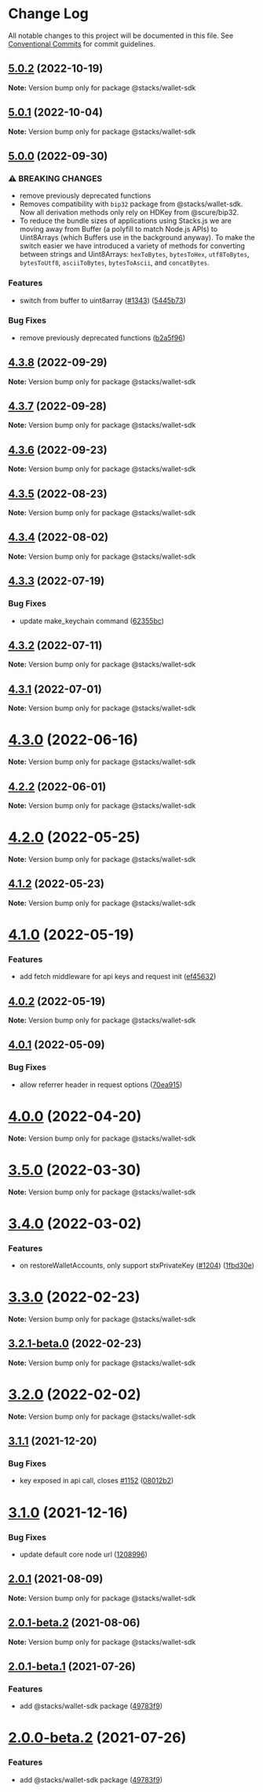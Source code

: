 # Change Log

All notable changes to this project will be documented in this file.
See [Conventional Commits](https://conventionalcommits.org) for commit guidelines.

## [5.0.2](https://github.com/hirosystems/stacks.js/compare/v5.0.1...v5.0.2) (2022-10-19)

**Note:** Version bump only for package @stacks/wallet-sdk





## [5.0.1](https://github.com/hirosystems/stacks.js/compare/v5.0.0...v5.0.1) (2022-10-04)

**Note:** Version bump only for package @stacks/wallet-sdk





## [5.0.0](https://github.com/hirosystems/stacks.js/compare/v4.3.8...v5.0.0) (2022-09-30)


### ⚠ BREAKING CHANGES

* remove previously deprecated functions
* Removes compatibility with `bip32` package from @stacks/wallet-sdk. Now all derivation methods only rely on HDKey from @scure/bip32.
* To reduce the bundle sizes of applications using Stacks.js we are moving away from Buffer (a polyfill to match Node.js APIs) to Uint8Arrays (which Buffers use in the background anyway). To make the switch easier we have introduced a variety of methods for converting between strings and Uint8Arrays: `hexToBytes`, `bytesToHex`, `utf8ToBytes`, `bytesToUtf8`, `asciiToBytes`, `bytesToAscii`, and `concatBytes`.


### Features

* switch from buffer to uint8array ([#1343](https://github.com/hirosystems/stacks.js/issues/1343)) ([5445b73](https://github.com/hirosystems/stacks.js/commit/5445b73e05ec0c09414395331bfd37788545f1e1))


### Bug Fixes

* remove previously deprecated functions ([b2a5f96](https://github.com/hirosystems/stacks.js/commit/b2a5f96fd24e8da7cb9b4e1cf4d7b654f6e5b00c))



## [4.3.8](https://github.com/hirosystems/stacks.js/compare/v4.3.7...v4.3.8) (2022-09-29)

**Note:** Version bump only for package @stacks/wallet-sdk





## [4.3.7](https://github.com/hirosystems/stacks.js/compare/v4.3.6...v4.3.7) (2022-09-28)

**Note:** Version bump only for package @stacks/wallet-sdk





## [4.3.6](https://github.com/hirosystems/stacks.js/compare/v4.3.5...v4.3.6) (2022-09-23)

**Note:** Version bump only for package @stacks/wallet-sdk





## [4.3.5](https://github.com/hirosystems/stacks.js/compare/v4.3.4...v4.3.5) (2022-08-23)

**Note:** Version bump only for package @stacks/wallet-sdk





## [4.3.4](https://github.com/hirosystems/stacks.js/compare/v4.3.3...v4.3.4) (2022-08-02)

**Note:** Version bump only for package @stacks/wallet-sdk





## [4.3.3](https://github.com/hirosystems/stacks.js/compare/v4.3.2...v4.3.3) (2022-07-19)


### Bug Fixes

* update make_keychain command ([62355bc](https://github.com/hirosystems/stacks.js/commit/62355bc69dbeddd90773ed093e634c06460e86ce))





## [4.3.2](https://github.com/hirosystems/stacks.js/compare/v4.3.1...v4.3.2) (2022-07-11)

**Note:** Version bump only for package @stacks/wallet-sdk





## [4.3.1](https://github.com/hirosystems/stacks.js/compare/v4.3.0...v4.3.1) (2022-07-01)

**Note:** Version bump only for package @stacks/wallet-sdk





# [4.3.0](https://github.com/hirosystems/stacks.js/compare/v4.2.2...v4.3.0) (2022-06-16)

**Note:** Version bump only for package @stacks/wallet-sdk





## [4.2.2](https://github.com/hirosystems/stacks.js/compare/v4.2.2-beta.0...v4.2.2) (2022-06-01)

**Note:** Version bump only for package @stacks/wallet-sdk





# [4.2.0](https://github.com/hirosystems/stacks.js/compare/v4.1.2...v4.2.0) (2022-05-25)

**Note:** Version bump only for package @stacks/wallet-sdk





## [4.1.2](https://github.com/hirosystems/stacks.js/compare/v4.2.0-beta.3...v4.1.2) (2022-05-23)

**Note:** Version bump only for package @stacks/wallet-sdk





# [4.1.0](https://github.com/hirosystems/stacks.js/compare/v4.0.2...v4.1.0) (2022-05-19)


### Features

* add fetch middleware for api keys and request init ([ef45632](https://github.com/hirosystems/stacks.js/commit/ef456327a3e1dcdc2aa364cbe55e47225029c5d2))





## [4.0.2](https://github.com/hirosystems/stacks.js/compare/v4.0.2-beta.1...v4.0.2) (2022-05-19)

**Note:** Version bump only for package @stacks/wallet-sdk





## [4.0.1](https://github.com/hirosystems/stacks.js/compare/v4.0.1-beta.1...v4.0.1) (2022-05-09)


### Bug Fixes

* allow referrer header in request options ([70ea915](https://github.com/hirosystems/stacks.js/commit/70ea9156f6916f32e40adf7464322476a9acd8ab))





# [4.0.0](https://github.com/hirosystems/stacks.js/compare/v4.0.0-beta.2...v4.0.0) (2022-04-20)

**Note:** Version bump only for package @stacks/wallet-sdk





# [3.5.0](https://github.com/hirosystems/stacks.js/compare/v3.5.0-beta.3...v3.5.0) (2022-03-30)

**Note:** Version bump only for package @stacks/wallet-sdk





# [3.4.0](https://github.com/hirosystems/stacks.js/compare/v3.3.0...v3.4.0) (2022-03-02)


### Features

* on restoreWalletAccounts, only support stxPrivateKey ([#1204](https://github.com/hirosystems/stacks.js/issues/1204)) ([1fbd30e](https://github.com/hirosystems/stacks.js/commit/1fbd30e8d1bc459efae2967ed084151e57cc90a9))





# [3.3.0](https://github.com/hirosystems/stacks.js/compare/v3.2.1-beta.0...v3.3.0) (2022-02-23)

**Note:** Version bump only for package @stacks/wallet-sdk





## [3.2.1-beta.0](https://github.com/hirosystems/stacks.js/compare/v3.2.0...v3.2.1-beta.0) (2022-02-23)

**Note:** Version bump only for package @stacks/wallet-sdk





# [3.2.0](https://github.com/hirosystems/stacks.js/compare/v3.1.1...v3.2.0) (2022-02-02)

**Note:** Version bump only for package @stacks/wallet-sdk





## [3.1.1](https://github.com/blockstack/stacks.js/compare/v3.1.0...v3.1.1) (2021-12-20)


### Bug Fixes

* key exposed in api call, closes [#1152](https://github.com/blockstack/stacks.js/issues/1152) ([08012b2](https://github.com/blockstack/stacks.js/commit/08012b2728f8aad0b18f751456532dceaf1108de))





# [3.1.0](https://github.com/blockstack/stacks.js/compare/v3.0.0...v3.1.0) (2021-12-16)


### Bug Fixes

* update default core node url ([1208996](https://github.com/blockstack/stacks.js/commit/120899670b35cca31f49daa9cc5c05a6061dc9aa))





## [2.0.1](https://github.com/blockstack/stacks.js/compare/v2.0.1-beta.2...v2.0.1) (2021-08-09)

**Note:** Version bump only for package @stacks/wallet-sdk





## [2.0.1-beta.2](https://github.com/blockstack/stacks.js/compare/v2.0.1-beta.1...v2.0.1-beta.2) (2021-08-06)

**Note:** Version bump only for package @stacks/wallet-sdk





## [2.0.1-beta.1](https://github.com/blockstack/stacks.js/compare/v2.0.0-beta.1...v2.0.1-beta.1) (2021-07-26)


### Features

* add @stacks/wallet-sdk package ([49783f9](https://github.com/blockstack/stacks.js/commit/49783f9713e7a016909f76ab816fdd486d22daae))





# [2.0.0-beta.2](https://github.com/blockstack/stacks.js/compare/v2.0.0-beta.1...v2.0.0-beta.2) (2021-07-26)


### Features

* add @stacks/wallet-sdk package ([49783f9](https://github.com/blockstack/stacks.js/commit/49783f9713e7a016909f76ab816fdd486d22daae))
